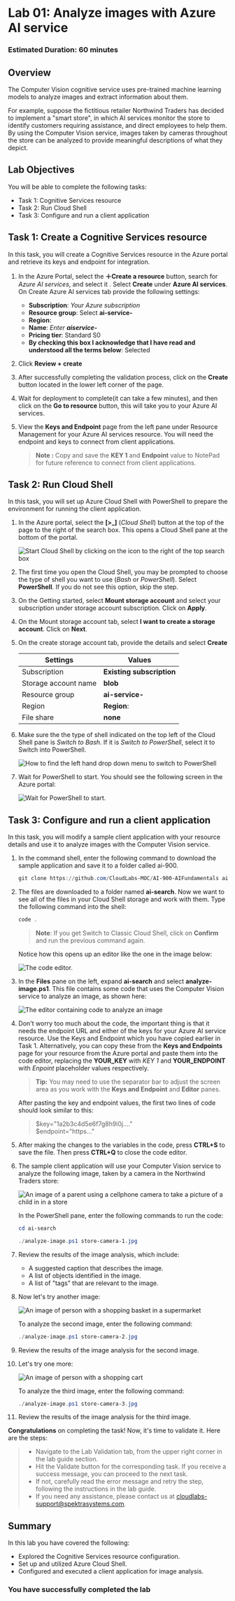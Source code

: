 # Lab 01: Analyze images with Azure AI service

### Estimated Duration: 60 minutes

## Overview

The Computer Vision cognitive service uses pre-trained machine learning models to analyze images and extract information about them.

For example, suppose the fictitious retailer Northwind Traders has decided to implement a "smart store", in which AI services monitor the store to identify customers requiring assistance, and direct employees to help them. By using the Computer Vision service, images taken by cameras throughout the store can be analyzed to provide meaningful descriptions of what they depict.

## Lab Objectives

You will be able to complete the following tasks:

  - Task 1: Cognitive Services resource
  - Task 2: Run Cloud Shell
  - Task 3: Configure and run a client application

## Task 1: Create a Cognitive Services resource

In this task, you will create a Cognitive Services resource in the Azure portal and retrieve its keys and endpoint for integration.

1. In the Azure Portal, select the **&#65291;Create a resource** button, search for *Azure AI services*, and select it . Select **Create** under **Azure AI services**. On  Create Azure AI services tab provide the following settings:
    - **Subscription**: *Your Azure subscription*
    - **Resource group**: Select **ai-service-<inject key="DeploymentID" enableCopy="false"/>**
    - **Region**:  **<inject key="Region" enableCopy="false"/>**
    - **Name**: *Enter **aiservice-<inject key="DeploymentID" enableCopy="false"/>***
    - **Pricing tier**: Standard S0
    - **By checking this box I acknowledge that I have read and understood all the terms below**: Selected

1. Click **Review + create** 
   
1. After successfully completing the validation process, click on the **Create** button located in the lower left corner of the page.
   
1. Wait for deployment to complete(it can take a few minutes), and then click on the **Go to resource** button, this will take you to your Azure AI services.

1. View the **Keys and Endpoint** page from the left pane under Resource Management for your Azure AI services resource. You will need the endpoint and keys to connect from client applications.

   >**Note :** 
      > Copy and save the **KEY 1** and **Endpoint** value to NotePad for future reference to connect from client applications. 

## Task 2: Run Cloud Shell

In this task, you will set up Azure Cloud Shell with PowerShell to prepare the environment for running the client application.

1. In the Azure portal, select the **[>_]** (*Cloud Shell*) button at the top of the page to the right of the search box. This opens a Cloud Shell pane at the bottom of the portal.

    ![Start Cloud Shell by clicking on the icon to the right of the top search box](../media/analyze-images-computer-vision-service/powershell-portal-guide-1(1).png)

1. The first time you open the Cloud Shell, you may be prompted to choose the type of shell you want to use (*Bash* or *PowerShell*). Select **PowerShell**. If you do not see this option, skip the step.  

1. On the Getting started, select **Mount storage account** and select your subscription under storage account subscription. Click on **Apply**.

1. On the Mount storage account tab, select **I want to create a storage account**. Click on **Next**.

1. On the create storage account tab, provide the details and select **Create**

    | Settings | Values |
    |  -- | -- |
    | Subscription | **Existing subscription**|
    | Storage account name | **blob<inject key="DeploymentID" enableCopy="false"/>**|
    | Resource group | **ai-service-<inject key="DeploymentID" enableCopy="false"/>**|
    | Region | **Region**: **<inject key="Region" enableCopy="false"/>**|
    | File share | **none**|

1. Make sure the the type of shell indicated on the top left of the Cloud Shell pane is *Switch to Bash*. If it is *Switch to PowerShell*, select it to Switch into PowerShell.

    ![How to find the left hand drop down menu to switch to PowerShell](../media/analyze-images-computer-vision-service/powershell-portal-guide-3(1).png)

1. Wait for PowerShell to start. You should see the following screen in the Azure portal:  

    ![Wait for PowerShell to start.](../media/analyze-images-computer-vision-service/powershell-prompt(1).png)

## Task 3: Configure and run a client application

In this task, you will modify a sample client application with your resource details and use it to analyze images with the Computer Vision service.

1. In the command shell, enter the following command to download the sample application and save it to a folder called ai-900.

    ```PowerShell
    git clone https://github.com/CloudLabs-MOC/AI-900-AIFundamentals ai-search
    ```

1. The files are downloaded to a folder named **ai-search**. Now we want to see all of the files in your Cloud Shell storage and work with them. Type the following command into the shell:

    ```PowerShell
    code .
    ```

    >**Note**: If you get Switch to Classic Cloud Shell, click on **Confirm** and run the previous command again.

    Notice how this opens up an editor like the one in the image below:

    ![The code editor.](../media/analyze-images-computer-vision-service/powershell-portal-guide-4(2).png)

1. In the **Files** pane on the left, expand **ai-search** and select **analyze-image.ps1**. This file contains some code that uses the Computer Vision service to analyze an image, as shown here:

    ![The editor containing code to analyze an image](../media/analyze-images-computer-vision-service/analyze-image-code1.png)

1. Don't worry too much about the code, the important thing is that it needs the endpoint URL and either of the keys for your Azure AI service resource. Use the Keys and Endpoint which you have copied earlier in Task 1. Alternatively, you can copy these from the **Keys and Endpoints** page for your resource from the Azure portal and paste them into the code editor, replacing the **YOUR_KEY** with *KEY 1* and **YOUR_ENDPOINT** with *Enpoint* placeholder values respectively.

    > **Tip:**
    > You may need to use the separator bar to adjust the screen area as you work with the **Keys and Endpoint** and **Editor** panes.
    
   After pasting the key and endpoint values, the first two lines of code should look similar to this:

    
     > $key="1a2b3c4d5e6f7g8h9i0j...."    
     > $endpoint="https..."

1. After making the changes to the variables in the code, press **CTRL+S** to save the file. Then press **CTRL+Q** to close the code editor.

1. The sample client application will use your Computer Vision service to analyze the following image, taken by a camera in the Northwind Traders store:

    ![An image of a parent using a cellphone camera to take a picture of a child in in a store](../media/analyze-images-computer-vision-service/store-camera-1.jpg)

    In the PowerShell pane, enter the following commands to run the code:

    ```PowerShell
    cd ai-search
    ```
    
    ```PowerShell
    ./analyze-image.ps1 store-camera-1.jpg
    ```

1. Review the results of the image analysis, which include:
    - A suggested caption that describes the image.
    - A list of objects identified in the image.
    - A list of "tags" that are relevant to the image.

1. Now let's try another image:

    ![An image of person with a shopping basket in a supermarket](../media/analyze-images-computer-vision-service/store-camera-2.jpg)

    To analyze the second image, enter the following command:

    ```PowerShell
    ./analyze-image.ps1 store-camera-2.jpg
    ```

1. Review the results of the image analysis for the second image.

1. Let's try one more:

    ![An image of person with a shopping cart](../media/analyze-images-computer-vision-service/store-camera-3.jpg)

    To analyze the third image, enter the following command:

    ```PowerShell
    ./analyze-image.ps1 store-camera-3.jpg
    ```

1. Review the results of the image analysis for the third image.

 **Congratulations** on completing the task! Now, it's time to validate it. Here are the steps:

  > - Navigate to the Lab Validation tab, from the upper right corner in the lab guide section.
  > - Hit the Validate button for the corresponding task. If you receive a success message, you can proceed to the next task. 
  > - If not, carefully read the error message and retry the step, following the instructions in the lab guide.
  > - If you need any assistance, please contact us at cloudlabs-support@spektrasystems.com.

## Summary

In this lab you have covered the following:
  
-    Explored the Cognitive Services resource configuration.
-    Set up and utilized Azure Cloud Shell.
-    Configured and executed a client application for image analysis.

### You have successfully completed the lab
